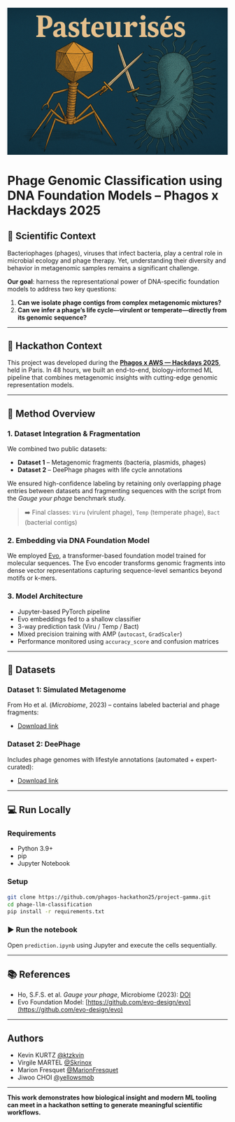 ![Pasteurisés Team](./PHAGE.png)

# Phage Genomic Classification using DNA Foundation Models – Phagos x Hackdays 2025

## 🧬 Scientific Context

Bacteriophages (phages), viruses that infect bacteria, play a central role in microbial ecology and phage therapy. Yet, understanding their diversity and behavior in metagenomic samples remains a significant challenge.

**Our goal**: harness the representational power of DNA-specific foundation models to address two key questions:
1. **Can we isolate phage contigs from complex metagenomic mixtures?**
2. **Can we infer a phage’s life cycle—virulent or temperate—directly from its genomic sequence?**

---

## 🚀 Hackathon Context

This project was developed during the **[Phagos x AWS — Hackdays 2025](https://phagos-rd-hackathon25-datasets.s3.eu-west-1.amazonaws.com/phagos_aws_hackathon_kick_off.pdf)**, held in Paris. In 48 hours, we built an end-to-end, biology-informed ML pipeline that combines metagenomic insights with cutting-edge genomic representation models.

---

## 🧬 Method Overview

### 1. Dataset Integration & Fragmentation

We combined two public datasets:
- **Dataset 1** – Metagenomic fragments (bacteria, plasmids, phages)
- **Dataset 2** – DeePhage phages with life cycle annotations

We ensured high-confidence labeling by retaining only overlapping phage entries between datasets and fragmenting sequences with the script from the *Gauge your phage* benchmark study.

> ➡️ Final classes: `Viru` (virulent phage), `Temp` (temperate phage), `Bact` (bacterial contigs)

### 2. Embedding via DNA Foundation Model

We employed [Evo](https://github.com/evo-design/evo), a transformer-based foundation model trained for molecular sequences. The Evo encoder transforms genomic fragments into dense vector representations capturing sequence-level semantics beyond motifs or k-mers.

### 3. Model Architecture

- Jupyter-based PyTorch pipeline
- Evo embeddings fed to a shallow classifier
- 3-way prediction task (Viru / Temp / Bact)
- Mixed precision training with AMP (`autocast`, `GradScaler`)
- Performance monitored using `accuracy_score` and confusion matrices

---

## 📂 Datasets

### Dataset 1: Simulated Metagenome
From Ho et al. (*Microbiome*, 2023) – contains labeled bacterial and phage fragments:
- [Download link](https://phagos-rd-hackathon25-datasets.s3.eu-west-1.amazonaws.com/refseq_simulated_metagenome/refseq_simulated_metagenome.tar.gz)

### Dataset 2: DeePhage
Includes phage genomes with lifestyle annotations (automated + expert-curated):
- [Download link](https://s3.eu-west-1.amazonaws.com/phagos-rd-hackathon25-datasets/deephage/deephage_lifestyle.tar.gz)

---

## 💻 Run Locally

### Requirements

- Python 3.9+
- pip
- Jupyter Notebook

### Setup

```bash
git clone https://github.com/phagos-hackathon25/project-gamma.git
cd phage-llm-classification
pip install -r requirements.txt
```

### ▶️ Run the notebook

Open `prediction.ipynb` using Jupyter and execute the cells sequentially.

---

## 📚 References

- Ho, S.F.S. et al. *Gauge your phage*, Microbiome (2023): [DOI](https://doi.org/10.1186/s40168-023-01533-x)
- Evo Foundation Model: [https://github.com/evo-design/evo](https://github.com/evo-design/evo)

---

## Authors

- Kevin KURTZ [@ktzkvin](https://www.github.com/ktzkvin)
- Virgile MARTEL [@Skrinox](https://www.github.com/skrinox)
- Marion Fresquet [@MarionFresquet](https://www.github.com/marionFresquet)
- Jiwoo CHOI [@yellowsmob](https://www.github.com/yellowsmob)


---

**This work demonstrates how biological insight and modern ML tooling can meet in a hackathon setting to generate meaningful scientific workflows.**
